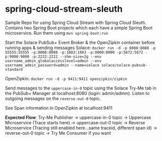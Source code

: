 # spring-cloud-stream-sleuth
Sample Repo for using Spring Cloud Stream with Spring Cloud Sleuth. 
Contains two Spring Boot projects which each have a simple Spring Boot microservice. 
Run them using `mvn spring-boot:run`

Start the Solace PubSub+ Event Broker & the OpenZipkin container before running apps & sending messages
Solace: `docker run -d -p 8080:8080 -p 55555:55555 -p:8008:8008 -p:1883:1883 -p:8000:8000 -p:5672:5672 -p:9000:9000 -p:2222:2222 --shm-size=2g --env username_admin_globalaccesslevel=admin --env username_admin_password=admin --name=solace solace/solace-pubsub-standard`

OpenZipkin: `docker run -d -p 9411:9411 openzipkin/zipkin`

Send messages to the `uppercase-in-0` topic using the Solace Try-Me tab in the PubSub+ Manager at localhost:8080 (login: admin/admin). 
Listen to outgoing messages on the `reverse-out-0` topic. 

See Span information in OpenZipkin at localhost:9411

**Expected Flow**: 
Try-Me Publisher -> uppercase-in-0 topic -> Uppercase Microservice (Trace starts here) -> uppercase-out-0 topic -> Reverse Microservice (Tracing still enabled here...same traceid, different span id) -> reverse-out-0 topic -> Try Me Consumer if you want
